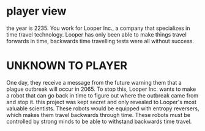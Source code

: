 # player view
the year is 2235. You work for Looper Inc., a company that specializes in time travel technology. Looper has only been able to make things travel forwards in time, backwards time travelling tests were all without success. 

# UNKNOWN TO PLAYER
One day, they receive a message from the future warning them that a plague outbreak will occur in 2065. To stop this, Looper Inc. wants to make a robot that can go back in time to figure out where the outbreak came from and stop it. this project was kept secret and only revealed to Looper's most valuable scientists. These robots would be equipped with entropy reversers, which makes them travel backwards through time.
These robots must be controlled by strong minds to be able to withstand backwards time travel.
